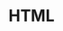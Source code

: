 ---
layout: topic
title: HTML
description: > 
    HTML a declarative programming language used to make web pages. It consists of a series of “markup tags” that specify how content should be presented (e.g., lists, tables, paragraphs, headings, sections, navigation bars, and so forth). In this unit, we will learn the rules for using HTML, practice working with some of the most common markup tags, and learn how to publish our HTML documents to a web server using GitHub pages.
type: topic
num: 2
draft: 0
start_date: 2025-01-17
lectures: [4, 5]
tutorials: [1]
questions:
    - Know the naming conventions (all lowercase, no spaces, no special characters other than underscores and hyphens).
    - Know how to specify relative paths (linking between files in different folders).
    - Know the difference between relative paths and absolute paths.  
    - Know the HTML Rules of Thumb
    - >
        Be familiar with the basic HTML tags we’ve been working with (listed below):
        <ul>
            <li>Images</li>
            <li>Hyperlinks (absolute, relative, and internal)</li>
            <li>Paragraph and header tags (<code>&lt;h1&gt;...&lt;h6&gt;</code>)</li>
            <li>Embedding iFrames</li>
            <li>Semantic tags (<code>&lt;header&gt;, &lt;nav&gt;, &lt;section&gt;, &lt;article&gt;, &lt;footer&gt;, &lt;aside&gt;</code>)</li>
            <li>Ordered and unordered lists (<code>&lt;ul&gt;, &lt;ol&gt;</code>)</li>
        </ul>
    - Know how to make a comment (<code>&lt;!-- your comment here --&gt;</code>)
    - Know how to link to a style sheet
    - Know what goes in the <code>&lt;head&gt;&lt;/head&gt;</code> section and what goes in the <code>&lt;body&gt;&lt;/body&gt;</code>.
    - Know how to make an HTML file and a CSS file from scratch using VS Code (like you did in Tutorial 2).

---